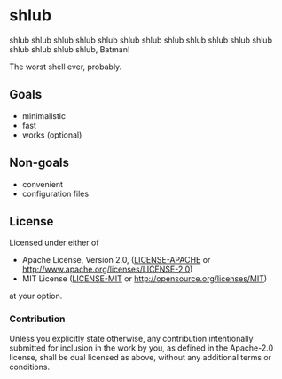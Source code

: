 # shlub

shlub shlub shlub shlub shlub shlub shlub shlub shlub shlub shlub shlub shlub shlub shlub shlub, Batman!

The worst shell ever, probably.

## Goals
  * minimalistic
  * fast
  * works (optional)

## Non-goals
  * convenient
  * configuration files

## License

Licensed under either of

  * Apache License, Version 2.0, ([LICENSE-APACHE](LICENSE-APACHE) or http://www.apache.org/licenses/LICENSE-2.0)
  * MIT License ([LICENSE-MIT](LICENSE-MIT) or http://opensource.org/licenses/MIT)

at your option.

### Contribution

Unless you explicitly state otherwise, any contribution intentionally submitted for inclusion in the work by you, as defined in the Apache-2.0 license, shall be dual licensed as above, without any additional terms or conditions.
